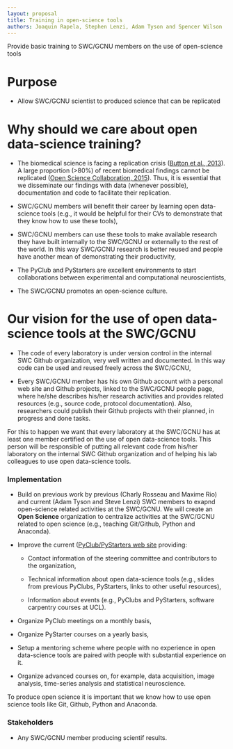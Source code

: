 ```yaml
---
layout: proposal
title: Training in open-science tools
authors: Joaquin Rapela, Stephen Lenzi, Adam Tyson and Spencer Wilson
---
```


Provide basic training to SWC/GCNU members on the use of open-science tools

# Purpose

- Allow SWC/GCNU scientist to produced science that can be replicated

# Why should we care about open data-science training?

- The biomedical science is facing a replication crisis ([Button et al., 2013](https://www.nature.com/articles/nrn3475)). A large proportion (>80%) of recent biomedical findings cannot be replicated ([Open Science Collaboration, 2015](https://science.sciencemag.org/content/349/6251/aac4716)). Thus, it is essential that we disseminate our findings with data (whenever possible), documentation and code to facilitate their replication.

- SWC/GCNU members will benefit their career by learning open data-science tools (e.g., it would be helpful for their CVs to demonstrate that they know how to use these tools),

- SWC/GCNU members can use these tools to make available research they have built internally to the SWC/GCNU or externally to the rest of the world. In this way SWC/GCNU research is better reused and people have another mean of demonstrating their productivity,

- The PyClub and PyStarters are excellent environments to start collaborations between experimental and computational neuroscientists,

- The SWC/GCNU promotes an open-science culture.

# Our vision for the use of open data-science tools at the SWC/GCNU

- The code of every laboratory is under version control in the internal SWC Github organization, very well written and documented. In this way code can be used and reused freely across the SWC/GCNU,

- Every SWC/GCNU member has his own Github account with a personal web site and Github projects, linked to the SWC/GCNU people page, where he/she describes his/her research activities and provides related resources (e.g., source code, protocol documentation). Also, researchers could publish their Github projects with their planned, in progress and done tasks.

For this to happen we want that every laboratory at the SWC/GCNU has at least one member certified on the use of open data-science tools. This person will be responsible of putting all relevant code from his/her laboratory on the internal SWC Github organization and of helping his lab colleagues to use open data-science tools.

### Implementation

- Build on previous work by previous (Charly Rosseau and Maxime Rio) and current (Adam Tyson and Steve Lenzi) SWC members to exapnd open-science related activities at the SWC/GCNU. We will create an **Open Science** organization to centralize activities at the SWC/GCNU related to open science (e.g., teaching Git/Github, Python and Anaconda). 

- Improve the current ([PyClub/PyStarters web site](https://sainsburywellcomecentre.github.io/pystarters/) providing:

    - Contact information of the steering committee and contributors to the organization,

    - Technical information about open data-science tools (e.g., slides from previous PyClubs, PyStarters, links to other useful resources),

    - Information about events (e.g., PyClubs and PyStarters, software carpentry courses at UCL).

- Organize PyClub meetings on a monthly basis,

- Organize PyStarter courses on a yearly basis,

- Setup a mentoring scheme where people with no experience in open data-science tools are paired with people with substantial experience on it.

- Organize advanced courses on, for example, data acquisition, image analysis, time-series analysis and statistical neuroscience.

To produce open science it is important that we know how to use open science tools like Git, Github, Python and Anaconda.

### Stakeholders

- Any SWC/GCNU member producing scientif results.

